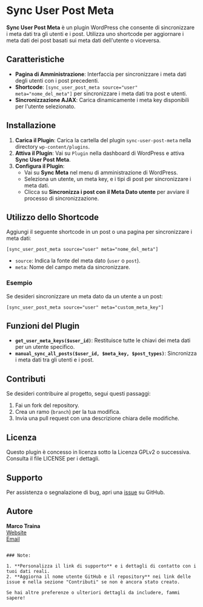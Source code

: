 # Sync User Post Meta

**Sync User Post Meta** è un plugin WordPress che consente di sincronizzare i meta dati tra gli utenti e i post. Utilizza uno shortcode per aggiornare i meta dati dei post basati sui meta dati dell'utente o viceversa.

## Caratteristiche

- **Pagina di Amministrazione**: Interfaccia per sincronizzare i meta dati degli utenti con i post precedenti.
- **Shortcode**: `[sync_user_post_meta source="user" meta="nome_del_meta"]` per sincronizzare i meta dati tra post e utenti.
- **Sincronizzazione AJAX**: Carica dinamicamente i meta key disponibili per l'utente selezionato.

## Installazione

1. **Carica il Plugin**: Carica la cartella del plugin `sync-user-post-meta` nella directory `wp-content/plugins`.
2. **Attiva il Plugin**: Vai su `Plugin` nella dashboard di WordPress e attiva **Sync User Post Meta**.
3. **Configura il Plugin**:
   - Vai su **Sync Meta** nel menu di amministrazione di WordPress.
   - Seleziona un utente, un meta key, e i tipi di post per sincronizzare i meta dati.
   - Clicca su **Sincronizza i post con il Meta Dato utente** per avviare il processo di sincronizzazione.

## Utilizzo dello Shortcode

Aggiungi il seguente shortcode in un post o una pagina per sincronizzare i meta dati:

```plaintext
[sync_user_post_meta source="user" meta="nome_del_meta"]
```

- `source`: Indica la fonte del meta dato (`user` o `post`).
- `meta`: Nome del campo meta da sincronizzare.

### Esempio

Se desideri sincronizzare un meta dato da un utente a un post:

```plaintext
[sync_user_post_meta source="user" meta="custom_meta_key"]
```

## Funzioni del Plugin

- **`get_user_meta_keys($user_id)`**: Restituisce tutte le chiavi dei meta dati per un utente specifico.
- **`manual_sync_all_posts($user_id, $meta_key, $post_types)`**: Sincronizza i meta dati tra gli utenti e i post.

## Contributi

Se desideri contribuire al progetto, segui questi passaggi:

1. Fai un fork del repository.
2. Crea un ramo (`branch`) per la tua modifica.
3. Invia una pull request con una descrizione chiara delle modifiche.

## Licenza

Questo plugin è concesso in licenza sotto la Licenza GPLv2 o successiva. Consulta il file LICENSE per i dettagli.

## Supporto

Per assistenza o segnalazione di bug, apri una [issue](https://github.com/Trarco/sync-user-post-meta/issues) su GitHub.

## Autore

**Marco Traina**  
[Website](https://www.trainaepartners.it)  
[Email](mailto:info@trainaepartners.it)
```

### Note:

1. **Personalizza il link di supporto** e i dettagli di contatto con i tuoi dati reali.
2. **Aggiorna il nome utente GitHub e il repository** nei link delle issue e nella sezione "Contributi" se non è ancora stato creato.

Se hai altre preferenze o ulteriori dettagli da includere, fammi sapere!